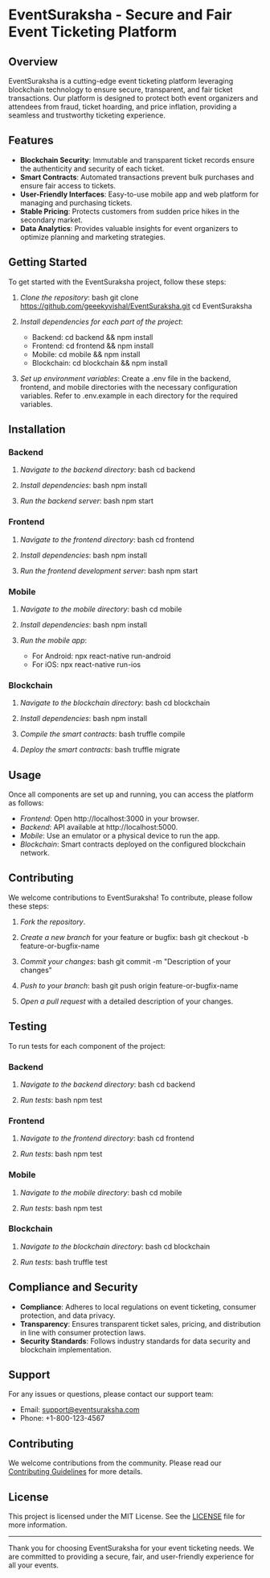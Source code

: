 
# EventSuraksha - Secure and Fair Event Ticketing Platform

## Overview
EventSuraksha is a cutting-edge event ticketing platform leveraging blockchain technology to ensure secure, transparent, and fair ticket transactions. Our platform is designed to protect both event organizers and attendees from fraud, ticket hoarding, and price inflation, providing a seamless and trustworthy ticketing experience.

## Features
- **Blockchain Security**: Immutable and transparent ticket records ensure the authenticity and security of each ticket.
- **Smart Contracts**: Automated transactions prevent bulk purchases and ensure fair access to tickets.
- **User-Friendly Interfaces**: Easy-to-use mobile app and web platform for managing and purchasing tickets.
- **Stable Pricing**: Protects customers from sudden price hikes in the secondary market.
- **Data Analytics**: Provides valuable insights for event organizers to optimize planning and marketing strategies.

## Getting Started

To get started with the EventSuraksha project, follow these steps:

1. *Clone the repository*:
   bash
   git clone https://github.com/geeekyvishal/EventSuraksha.git
   cd EventSuraksha
   

2. *Install dependencies for each part of the project*:
   - Backend: cd backend && npm install
   - Frontend: cd frontend && npm install
   - Mobile: cd mobile && npm install
   - Blockchain: cd blockchain && npm install

3. *Set up environment variables*:
   Create a .env file in the backend, frontend, and mobile directories with the necessary configuration variables. Refer to .env.example in each directory for the required variables.

## Installation

### Backend

1. *Navigate to the backend directory*:
   bash
   cd backend
   

2. *Install dependencies*:
   bash
   npm install
   

3. *Run the backend server*:
   bash
   npm start
   

### Frontend

1. *Navigate to the frontend directory*:
   bash
   cd frontend
   

2. *Install dependencies*:
   bash
   npm install
   

3. *Run the frontend development server*:
   bash
   npm start
   

### Mobile

1. *Navigate to the mobile directory*:
   bash
   cd mobile
   

2. *Install dependencies*:
   bash
   npm install
   

3. *Run the mobile app*:
   - For Android: npx react-native run-android
   - For iOS: npx react-native run-ios

### Blockchain

1. *Navigate to the blockchain directory*:
   bash
   cd blockchain
   

2. *Install dependencies*:
   bash
   npm install
   

3. *Compile the smart contracts*:
   bash
   truffle compile
   

4. *Deploy the smart contracts*:
   bash
   truffle migrate
   

## Usage

Once all components are set up and running, you can access the platform as follows:

- *Frontend*: Open http://localhost:3000 in your browser.
- *Backend*: API available at http://localhost:5000.
- *Mobile*: Use an emulator or a physical device to run the app.
- *Blockchain*: Smart contracts deployed on the configured blockchain network.

## Contributing

We welcome contributions to EventSuraksha! To contribute, please follow these steps:

1. *Fork the repository*.
2. *Create a new branch* for your feature or bugfix:
   bash
   git checkout -b feature-or-bugfix-name
   
3. *Commit your changes*:
   bash
   git commit -m "Description of your changes"
   
4. *Push to your branch*:
   bash
   git push origin feature-or-bugfix-name
   
5. *Open a pull request* with a detailed description of your changes.

## Testing

To run tests for each component of the project:

### Backend

1. *Navigate to the backend directory*:
   bash
   cd backend
   

2. *Run tests*:
   bash
   npm test
   

### Frontend

1. *Navigate to the frontend directory*:
   bash
   cd frontend
   

2. *Run tests*:
   bash
   npm test
   

### Mobile

1. *Navigate to the mobile directory*:
   bash
   cd mobile
   

2. *Run tests*:
   bash
   npm test
   

### Blockchain

1. *Navigate to the blockchain directory*:
   bash
   cd blockchain
   

2. *Run tests*:
   bash
   truffle test


## Compliance and Security
- **Compliance**: Adheres to local regulations on event ticketing, consumer protection, and data privacy.
- **Transparency**: Ensures transparent ticket sales, pricing, and distribution in line with consumer protection laws.
- **Security Standards**: Follows industry standards for data security and blockchain implementation.

## Support
For any issues or questions, please contact our support team:
- Email: support@eventsuraksha.com
- Phone: +1-800-123-4567

## Contributing
We welcome contributions from the community. Please read our [Contributing Guidelines](CONTRIBUTING.md) for more details.

## License
This project is licensed under the MIT License. See the [LICENSE](LICENSE.md) file for more information.

---

Thank you for choosing EventSuraksha for your event ticketing needs. We are committed to providing a secure, fair, and user-friendly experience for all your events.

